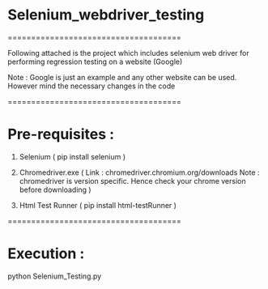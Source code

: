 # Selenium_webdriver_testing
=====================================

Following attached is the project which includes selenium web driver for performing regression testing on a website (Google) 

 Note : Google is just an example and any other website can be used. However mind the necessary changes in the code 

=====================================
 # Pre-requisites : 

1. Selenium ( pip install selenium ) 

2. Chromedriver.exe 
( Link : chromedriver.chromium.org/downloads 
Note : chromedriver is version specific. Hence check your chrome version before downloading ) 

3. Html Test Runner ( pip install html-testRunner ) 

=====================================

# Execution :

python Selenium_Testing.py
